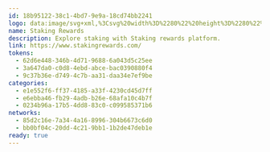 ```yaml
---
id: 18b95122-38c1-4bd7-9e9a-18cd74bb2241
logo: data:image/svg+xml,%3Csvg%20width%3D%2280%22%20height%3D%2280%22%20viewBox%3D%220%200%2080%2080%22%20fill%3D%22none%22%20xmlns%3D%22http%3A%2F%2Fwww.w3.org%2F2000%2Fsvg%22%3E%0A%3Cpath%20d%3D%22M15%2026V35.561H26.4865V26H15ZM42.027%2035.561V26H65V35.561H42.027ZM15%2035.561V45.122H26.4865V35.561H15ZM37.973%2054H26.4865V35.561H37.973V54ZM53.5135%2054H42.027V35.561H53.5135V54Z%22%20fill%3D%22%23023BFF%22%2F%3E%0A%3Cg%20opacity%3D%220.6%22%20filter%3D%22url(%23filter0_f_4503_4172)%22%3E%0A%3Cpath%20d%3D%22M18%2021V30.561H29.4865V21H18ZM45.027%2030.561V21H68V30.561H45.027ZM18%2030.561V40.122H29.4865V30.561H18ZM40.973%2049H29.4865V30.561H40.973V49ZM56.5135%2049H45.027V30.561H56.5135V49Z%22%20fill%3D%22%23023BFF%22%2F%3E%0A%3C%2Fg%3E%0A%3Cdefs%3E%0A%3Cfilter%20id%3D%22filter0_f_4503_4172%22%20x%3D%226%22%20y%3D%229%22%20width%3D%2274%22%20height%3D%2252%22%20filterUnits%3D%22userSpaceOnUse%22%20color-interpolation-filters%3D%22sRGB%22%3E%0A%3CfeFlood%20flood-opacity%3D%220%22%20result%3D%22BackgroundImageFix%22%2F%3E%0A%3CfeBlend%20mode%3D%22normal%22%20in%3D%22SourceGraphic%22%20in2%3D%22BackgroundImageFix%22%20result%3D%22shape%22%2F%3E%0A%3CfeGaussianBlur%20stdDeviation%3D%226%22%20result%3D%22effect1_foregroundBlur_4503_4172%22%2F%3E%0A%3C%2Ffilter%3E%0A%3C%2Fdefs%3E%0A%3C%2Fsvg%3E%0A
name: Staking Rewards
description: Explore staking with Staking rewards platform.
link: https://www.stakingrewards.com/
tokens:
  - 62d6e448-346b-4d71-9688-6a043d5c25ee
  - 3a647da0-c0d8-4ebd-abce-bac0390880f4
  - 9c37b36e-d749-4c7b-aa31-daa34e7ef9be
categories:
  - e1e552f6-ff37-4185-a33f-4230cd45d7ff
  - e6ebba46-fb29-4adb-b26e-68afa10c4b7f
  - 0234b96a-17b5-4dd8-83c0-c099585371b6
networks:
  - 85d2c16e-7a34-4a16-8996-304b6673c6d0
  - bb0bf04c-20dd-4c21-9bb1-1b2de47deb1e
ready: true
---
```

